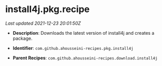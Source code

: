 # install4j.pkg.recipe

_Last updated 2021-12-23 20:01:50Z_

- **Description**: Downloads the latest version of install4j and creates a package.

- **Identifier**: `com.github.ahousseini-recipes.pkg.install4j`

- **Parent Recipes**: `com.github.ahousseini-recipes.download.install4j`
